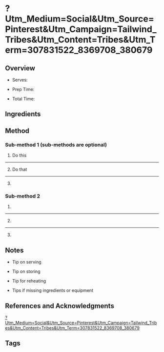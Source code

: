 # ?Utm_Medium=Social&Utm_Source=Pinterest&Utm_Campaign=Tailwind_Tribes&Utm_Content=Tribes&Utm_Term=307831522_8369708_380679

## Overview

- Serves:

- Prep Time:

- Total Time:

## Ingredients



## Method

### Sub-method 1 (sub-methods are optional)

1. Do this
---
2. Do that
---
3.

### Sub-method 2

1.
---
2.
---
3.

## Notes

- Tip on serving

- Tip on storing

- Tip for reheating

- Tips if missing ingredients or equipment

## References and Acknowledgments

[?Utm_Medium=Social&Utm_Source=Pinterest&Utm_Campaign=Tailwind_Tribes&Utm_Content=Tribes&Utm_Term=307831522_8369708_380679](https://www.midlifecroissant.com/southwestern-farro-bowl/?utm_medium=social&utm_source=pinterest&utm_campaign=tailwind_tribes&utm_content=tribes&utm_term=307831522_8369708_380679)

## Tags


